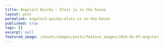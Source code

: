 ```yaml
---
title: Angular2 Quicky — Elvis is in tha house
layout: post
permalink: angular2-quicky-elvis-is-in-tha-house
published: true
tags: []
excerpt: null
featured_image: /assets/images/posts/feature_images/2016-01-07-angular2-quicky-elvis-is-in-tha-house.jpg
---
```

